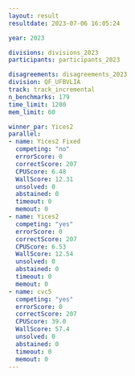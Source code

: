 ```yaml
---
layout: result
resultdate: 2023-07-06 16:05:24

year: 2023

divisions: divisions_2023
participants: participants_2023

disagreements: disagreements_2023
division: QF_UFBVLIA
track: track_incremental
n_benchmarks: 179
time_limit: 1200
mem_limit: 60

winner_par: Yices2
parallel:
- name: Yices2 Fixed
  competing: "no"
  errorScore: 0
  correctScore: 207
  CPUScore: 6.48
  WallScore: 12.31
  unsolved: 0
  abstained: 0
  timeout: 0
  memout: 0
- name: Yices2
  competing: "yes"
  errorScore: 0
  correctScore: 207
  CPUScore: 6.53
  WallScore: 12.54
  unsolved: 0
  abstained: 0
  timeout: 0
  memout: 0
- name: cvc5
  competing: "yes"
  errorScore: 0
  correctScore: 207
  CPUScore: 39.0
  WallScore: 57.4
  unsolved: 0
  abstained: 0
  timeout: 0
  memout: 0
---
```

